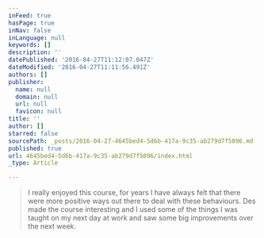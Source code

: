 ```yaml
---
inFeed: true
hasPage: true
inNav: false
inLanguage: null
keywords: []
description: ''
datePublished: '2016-04-27T11:12:07.047Z'
dateModified: '2016-04-27T11:11:56.491Z'
authors: []
publisher:
  name: null
  domain: null
  url: null
  favicon: null
title: ''
author: []
starred: false
sourcePath: _posts/2016-04-27-4645bed4-5d6b-417a-9c35-ab279d7f5096.md
published: true
url: 4645bed4-5d6b-417a-9c35-ab279d7f5096/index.html
_type: Article

---
```

> I really enjoyed this course, for years I have always felt that there were more positive ways out there to deal with these behaviours. Des made the course interesting and I used some of the things I was taught on my next day at work and saw some big improvements over the next week.